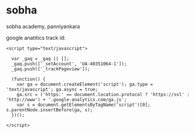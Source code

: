 sobha
=====

sobha academy, panniyankara

google anatitics track id:

    <script type="text/javascript">
    
      var _gaq = _gaq || [];
      _gaq.push(['_setAccount', 'UA-40351064-1']);
      _gaq.push(['_trackPageview']);
    
      (function() {
        var ga = document.createElement('script'); ga.type = 'text/javascript'; ga.async = true;
        ga.src = ('https:' == document.location.protocol ? 'https://ssl' : 'http://www') + '.google-analytics.com/ga.js';
        var s = document.getElementsByTagName('script')[0]; s.parentNode.insertBefore(ga, s);
      })();
    
    </script>
